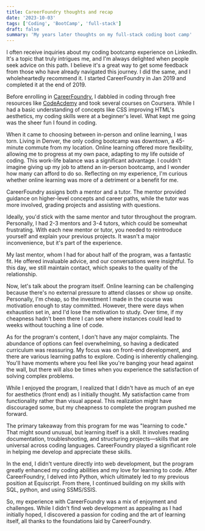```yaml
---
title: CareerFoundry thoughts and recap
date: '2023-10-03'
tags: ['Coding', 'BootCamp', 'full-stack']
draft: false
summary: 'My years later thoughts on my full-stack coding boot camp'
---
```


I often receive inquiries about my coding bootcamp experience on LinkedIn. It's a topic that truly intrigues me, and I'm always delighted when people seek advice on this path. I believe it's a great way to get some feedback from those who have already navigated this journey. I did the same, and I wholeheartedly recommend it. I started CareerFoundry in Jan 2019 and completed it at the end of 2019.

Before enrolling in [CareerFoundry](https://careerfoundry.com/), I dabbled in coding through free resources like [CodeAcdemy](https://www.codecademy.com/) and took several courses on Coursera. While I had a basic understanding of concepts like CSS improving HTML's aesthetics, my coding skills were at a beginner's level. What kept me going was the sheer fun I found in coding.

When it came to choosing between in-person and online learning, I was torn. Living in Denver, the only coding bootcamp was downtown, a 45-minute commute from my location. Online learning offered more flexibility, allowing me to progress at my own pace, adapting to my life outside of coding. This work-life balance was a significant advantage. I couldn't imagine giving up my job to attend an in-person bootcamp, and I wonder how many can afford to do so. Reflecting on my experience, I'm curious whether online learning was more of a detriment or a benefit for me.

CareerFoundry assigns both a mentor and a tutor. The mentor provided guidance on higher-level concepts and career paths, while the tutor was more involved, grading projects and assisting with questions.

Ideally, you'd stick with the same mentor and tutor throughout the program. Personally, I had 2-3 mentors and 3-4 tutors, which could be somewhat frustrating. With each new mentor or tutor, you needed to reintroduce yourself and explain your previous projects. It wasn't a major inconvenience, but it's part of the experience.

My last mentor, whom I had for about half of the program, was a fantastic fit. He offered invaluable advice, and our conversations were insightful. To this day, we still maintain contact, which speaks to the quality of the relationship.

Now, let's talk about the program itself. Online learning can be challenging because there's no external pressure to attend classes or show up onsite. Personally, I'm cheap, so the investment I made in the course was motivation enough to stay committed. However, there were days when exhaustion set in, and I'd lose the motivation to study. Over time, if my cheapness hadn't been there I can see where instances could lead to weeks without touching a line of code.

As for the program's content, I don't have any major complaints. The abundance of options can feel overwhelming, so having a dedicated curriculum was reassuring. My focus was on front-end development, and there are various learning paths to explore.  Coding is inherently challenging. You'll have moments where you feel like you're banging your head against the wall, but there will also be times when you experience the satisfaction of solving complex problems. 

While I enjoyed the program, I realized that I didn't have as much of an eye for aesthetics (front end) as I initially thought. My satisfaction came from functionality rather than visual appeal. This realization might have discouraged some, but my cheapness to complete the program pushed me forward.

The primary takeaway from this program for me was "learning to code." That might sound unusual, but learning itself is a skill. It involves reading documentation, troubleshooting, and structuring projects—skills that are universal across coding languages. CareerFoundry played a significant role in helping me develop and appreciate these skills.

In the end, I didn't venture directly into web development, but the program greatly enhanced my coding abilities and my love for learning to code. After CareerFoundry, I delved into Python, which ultimately led to my previous position at Equiscript. From there, I continued building on my skills with SQL, python, and using SSMS/SSIS.

So, my experience with CareerFoundry was a mix of enjoyment and challenges. While I didn't find web development as appealing as I had initially hoped, I discovered a passion for coding and the art of learning itself, all thanks to the foundations laid by CareerFoundry.